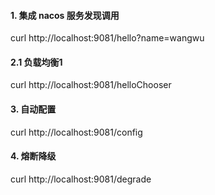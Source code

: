 #### 1. 集成 nacos 服务发现调用
curl http://localhost:9081/hello?name=wangwu
#### 2.1 负载均衡1
curl http://localhost:9081/helloChooser

#### 3. 自动配置
curl http://localhost:9081/config

#### 4. 熔断降级
curl http://localhost:9081/degrade